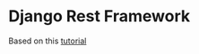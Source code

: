 # Django Rest Framework
Based on this [tutorial](https://www.youtube.com/watch?v=tujhGdn1EMI&list=WL&index=2)
